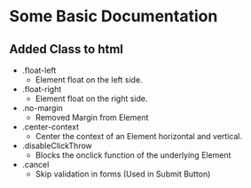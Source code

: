# Some Basic Documentation

## Added Class to html

* .float-left
  * Element float on the left side.
* .float-right
  * Element float on the right side.
* .no-margin 
  * Removed Margin from Element
* .center-context
  * Center the context of an Element horizontal and vertical.
* .disableClickThrow
  * Blocks the onclick function of the underlying Element
* .cancel 
  * Skip validation in forms (Used in Submit Button)